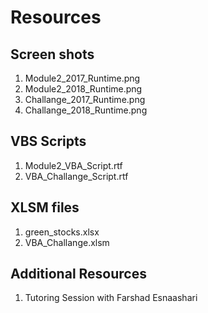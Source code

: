 # Resources
## Screen shots
  1. Module2_2017_Runtime.png
  2. Module2_2018_Runtime.png
  3. Challange_2017_Runtime.png
  4. Challange_2018_Runtime.png

## VBS Scripts
  1. Module2_VBA_Script.rtf
  2. VBA_Challange_Script.rtf

## XLSM files
  1. green_stocks.xlsx
  2. VBA_Challange.xlsm


## Additional Resources
1. Tutoring Session with Farshad Esnaashari
 
